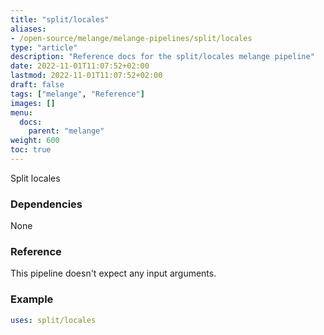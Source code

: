 ```yaml
---
title: "split/locales"
aliases:
- /open-source/melange/melange-pipelines/split/locales
type: "article"
description: "Reference docs for the split/locales melange pipeline"
date: 2022-11-01T11:07:52+02:00
lastmod: 2022-11-01T11:07:52+02:00
draft: false
tags: ["melange", "Reference"]
images: []
menu:
  docs:
    parent: "melange"
weight: 600
toc: true
---
```



Split locales

### Dependencies
None

### Reference
This pipeline doesn't expect any input arguments.

### Example
```yaml
uses: split/locales

```
